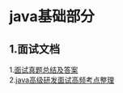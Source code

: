 # java基础部分
## 1.面试文档
1.[面试真题总结及答案](interview-doc/面试真题总结及答案.md)<br>
2.[java高级研发面试高频考点整理](interview-doc/java高级研发面试高频考点整理.md)







